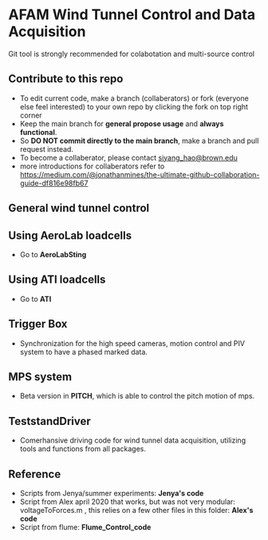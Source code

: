 # AFAM Wind Tunnel Control and Data Acquisition
 Git tool is strongly recommended for colabotation and multi-source control
## Contribute to this repo


- To edit current code, make a branch (collaberators) or fork (everyone else feel interested) to your own repo by clicking the fork on top right corner
- Keep the main branch for **general propose usage** and **always functional**.
- So **DO NOT commit directly to the main branch**, make a branch and pull request instead.
- To become a collaberator, please contact siyang_hao@brown.edu
- more introductions for collaberators refer to  https://medium.com/@jonathanmines/the-ultimate-github-collaboration-guide-df816e98fb67
## General wind tunnel control
## Using AeroLab loadcells 
- Go to **AeroLabSting**
 
## Using ATI loadcells
- Go to **ATI**
## Trigger Box
- Synchronization for the high speed cameras, motion control and PIV system to have a phased marked data.
## MPS system
- Beta version in **PITCH**, which is able to control the pitch motion of mps.
## TeststandDriver
- Comerhansive driving code for wind tunnel data acquisition, utilizing tools and functions from all packages.  
## Reference

- Scripts from Jenya/summer experiments: **Jenya's code**
- Script from Alex april 2020 that works, but was not very modular: voltageToForces.m , this relies on a few other files in this folder: **Alex's code** 
- Script from flume: **Flume_Control_code**
